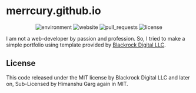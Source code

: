 # merrcury.github.io

<div align='center'>
  
![environment](https://img.shields.io/github/deployments/merrcury/merrcury.github.io/github-pages?label=environment)
![website](https://img.shields.io/website?down_color=red&down_message=offline&up_color=green&up_message=online&url=https%3A%2F%2Fmerrcury.github.io%2F)
![pull_requests](https://img.shields.io/github/issues-pr/merrcury/merrcury.github.io)
![license](https://img.shields.io/github/license/merrcury/merrcury.github.io)

</div>


I am not a web-developer by passion and profession. So, I tried to make a simple portfolio using template provided by [Blackrock Digital LLC](https://github.com/blackrockdigital). 

## License
This code released under the MIT license by Blackrock Digital LLC and later on, Sub-Licensed by Himanshu Garg again in MIT.
